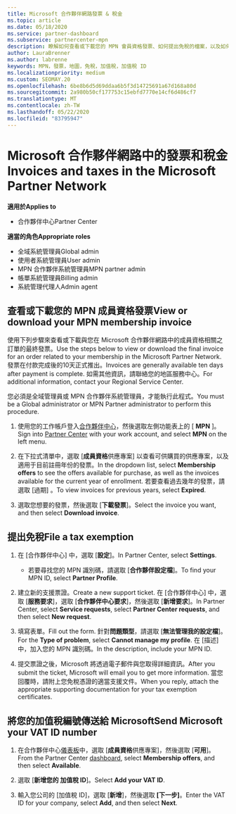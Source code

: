 ```yaml
---
title: Microsoft 合作夥伴網路發票 & 稅金
ms.topic: article
ms.date: 05/18/2020
ms.service: partner-dashboard
ms.subservice: partnercenter-mpn
description: 瞭解如何查看或下載您的 MPN 會員資格發票、如何提出免稅的檔案，以及如何將您的加值稅識別碼傳送給 Microsoft。
author: LauraBrenner
ms.author: labrenne
keywords: MPN，發票，地圖，免稅，加值稅，加值稅 ID
ms.localizationpriority: medium
ms.custom: SEOMAY.20
ms.openlocfilehash: 6be8b6d5d69ddaa6b5f3d14725691a67d168a80d
ms.sourcegitcommit: 2a980b50cf177753c15ebfd7770e14cf6d486cf7
ms.translationtype: MT
ms.contentlocale: zh-TW
ms.lasthandoff: 05/22/2020
ms.locfileid: "83795947"
---
```

# <a name="invoices-and-taxes-in-the-microsoft-partner-network"></a><span data-ttu-id="ed656-104">Microsoft 合作夥伴網路中的發票和稅金</span><span class="sxs-lookup"><span data-stu-id="ed656-104">Invoices and taxes in the Microsoft Partner Network</span></span>

<span data-ttu-id="ed656-105">**適用於**</span><span class="sxs-lookup"><span data-stu-id="ed656-105">**Applies to**</span></span>

- <span data-ttu-id="ed656-106">合作夥伴中心</span><span class="sxs-lookup"><span data-stu-id="ed656-106">Partner Center</span></span>

<span data-ttu-id="ed656-107">**適當的角色**</span><span class="sxs-lookup"><span data-stu-id="ed656-107">**Appropriate roles**</span></span>

- <span data-ttu-id="ed656-108">全域系統管理員</span><span class="sxs-lookup"><span data-stu-id="ed656-108">Global admin</span></span>
- <span data-ttu-id="ed656-109">使用者系統管理員</span><span class="sxs-lookup"><span data-stu-id="ed656-109">User admin</span></span>
- <span data-ttu-id="ed656-110">MPN 合作夥伴系統管理員</span><span class="sxs-lookup"><span data-stu-id="ed656-110">MPN partner admin</span></span>
- <span data-ttu-id="ed656-111">帳單系統管理員</span><span class="sxs-lookup"><span data-stu-id="ed656-111">Billing admin</span></span>
- <span data-ttu-id="ed656-112">系統管理代理人</span><span class="sxs-lookup"><span data-stu-id="ed656-112">Admin agent</span></span>

## <a name="view-or-download-your-mpn-membership-invoice"></a><span data-ttu-id="ed656-113">查看或下載您的 MPN 成員資格發票</span><span class="sxs-lookup"><span data-stu-id="ed656-113">View or download your MPN membership invoice</span></span>

<span data-ttu-id="ed656-114">使用下列步驟來查看或下載與您在 Microsoft 合作夥伴網路中的成員資格相關之訂單的最終發票。</span><span class="sxs-lookup"><span data-stu-id="ed656-114">Use the steps below to view or download the final invoice for an order related to your membership in the Microsoft Partner Network.</span></span> <span data-ttu-id="ed656-115">發票在付款完成後的10天正式推出。</span><span class="sxs-lookup"><span data-stu-id="ed656-115">Invoices are generally available ten days after payment is complete.</span></span> <span data-ttu-id="ed656-116">如需其他資訊，請聯絡您的地區服務中心。</span><span class="sxs-lookup"><span data-stu-id="ed656-116">For additional information, contact your Regional Service Center.</span></span>  

<span data-ttu-id="ed656-117">您必須是全域管理員或 MPN 合作夥伴系統管理員，才能執行此程式。</span><span class="sxs-lookup"><span data-stu-id="ed656-117">You must be a Global administrator or MPN Partner administrator to perform this procedure.</span></span> 

1.  <span data-ttu-id="ed656-118">使用您的工作帳戶登入[合作夥伴中心](https://partner.microsoft.com/dashboard/home)，然後選取左側功能表上的 [ **MPN** ]。</span><span class="sxs-lookup"><span data-stu-id="ed656-118">Sign into [Partner Center](https://partner.microsoft.com/dashboard/home) with your work account, and select **MPN** on the left menu.</span></span>

4.  <span data-ttu-id="ed656-119">在下拉式清單中，選取 [**成員資格**供應專案] 以查看可供購買的供應專案，以及適用于目前註冊年份的發票。</span><span class="sxs-lookup"><span data-stu-id="ed656-119">In the dropdown list, select **Membership offers** to see the offers available for purchase, as well as the invoices available for the current year of enrollment.</span></span> <span data-ttu-id="ed656-120">若要查看過去幾年的發票，請選取 [過期]  。</span><span class="sxs-lookup"><span data-stu-id="ed656-120">To view invoices for previous years, select **Expired**.</span></span>

6.  <span data-ttu-id="ed656-121">選取您想要的發票，然後選取 [**下載發票**]。</span><span class="sxs-lookup"><span data-stu-id="ed656-121">Select the invoice you want, and then select **Download invoice**.</span></span> 

## <a name="file-a-tax-exemption"></a><span data-ttu-id="ed656-122">提出免稅</span><span class="sxs-lookup"><span data-stu-id="ed656-122">File a tax exemption</span></span>

1.  <span data-ttu-id="ed656-123">在 [合作夥伴中心] 中，選取 [**設定**]。</span><span class="sxs-lookup"><span data-stu-id="ed656-123">In Partner Center, select **Settings**.</span></span>
    - <span data-ttu-id="ed656-124">若要尋找您的 MPN 識別碼，請選取 [**合作夥伴設定檔**]。</span><span class="sxs-lookup"><span data-stu-id="ed656-124">To find your MPN ID, select **Partner Profile**.</span></span>

2.  <span data-ttu-id="ed656-125">建立新的支援票證。</span><span class="sxs-lookup"><span data-stu-id="ed656-125">Create a new support ticket.</span></span> <span data-ttu-id="ed656-126">在 [合作夥伴中心] 中，選取 [**服務要求**]，選取 [**合作夥伴中心要求**]，然後選取 [**新增要求**]。</span><span class="sxs-lookup"><span data-stu-id="ed656-126">In Partner Center, select **Service requests**, select **Partner Center requests**, and then select **New request**.</span></span>

3.  <span data-ttu-id="ed656-127">填寫表單。</span><span class="sxs-lookup"><span data-stu-id="ed656-127">Fill out the form.</span></span> <span data-ttu-id="ed656-128">針對**問題類型**，請選取 [**無法管理我的設定檔**]。</span><span class="sxs-lookup"><span data-stu-id="ed656-128">For the **Type of problem**, select **Cannot manage my profile**.</span></span> <span data-ttu-id="ed656-129">在 [描述] 中，加入您的 MPN 識別碼。</span><span class="sxs-lookup"><span data-stu-id="ed656-129">In the description, include your MPN ID.</span></span>

4.  <span data-ttu-id="ed656-130">提交票證之後，Microsoft 將透過電子郵件與您取得詳細資訊。</span><span class="sxs-lookup"><span data-stu-id="ed656-130">After you submit the ticket, Microsoft will email you to get more information.</span></span> <span data-ttu-id="ed656-131">當您回覆時，請附上您免稅憑證的適當支援文件。</span><span class="sxs-lookup"><span data-stu-id="ed656-131">When you reply, attach the appropriate supporting documentation for your tax exemption certificates.</span></span>

## <a name="send-microsoft-your-vat-id-number"></a><span data-ttu-id="ed656-132">將您的加值稅編號傳送給 Microsoft</span><span class="sxs-lookup"><span data-stu-id="ed656-132">Send Microsoft your VAT ID number</span></span>

1.  <span data-ttu-id="ed656-133">在合作夥伴中心[儀表板](https://partner.microsoft.com/dashboard/home)中，選取 [**成員資格**供應專案]，然後選取 [**可用**]。</span><span class="sxs-lookup"><span data-stu-id="ed656-133">From the Partner Center [dashboard](https://partner.microsoft.com/dashboard/home), select **Membership offers**, and then select **Available**.</span></span> 

2.  <span data-ttu-id="ed656-134">選取 [**新增您的 加值稅 ID**]。</span><span class="sxs-lookup"><span data-stu-id="ed656-134">Select **Add your VAT ID**.</span></span> 

3.  <span data-ttu-id="ed656-135">輸入您公司的 [加值稅 ID]，選取 [**新增**]，然後選取 **[下一步]**。</span><span class="sxs-lookup"><span data-stu-id="ed656-135">Enter the VAT ID for your company, select **Add**, and then select **Next**.</span></span> 

